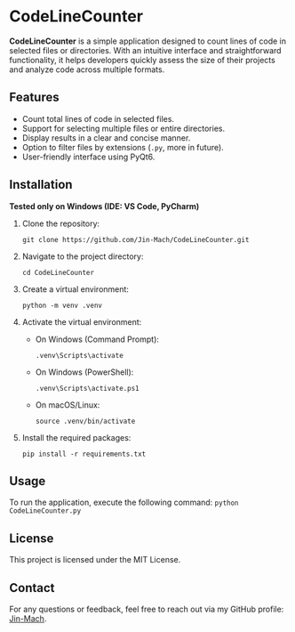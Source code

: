 # CodeLineCounter

**CodeLineCounter** is a simple application designed to count lines of code in selected files or directories.
With an intuitive interface and straightforward functionality, it helps developers quickly assess the size of their projects and analyze code across multiple formats.

## Features

- Count total lines of code in selected files.
- Support for selecting multiple files or entire directories.
- Display results in a clear and concise manner.
- Option to filter files by extensions (`.py`, more in future).
- User-friendly interface using PyQt6.

## Installation
**Tested only on Windows (IDE: VS Code, PyCharm)**
1. Clone the repository:
    ```
    git clone https://github.com/Jin-Mach/CodeLineCounter.git
    ```

2. Navigate to the project directory:
    ```
    cd CodeLineCounter
    ```

3. Create a virtual environment:
    ```
    python -m venv .venv
    ```

4. Activate the virtual environment:

   - On Windows (Command Prompt):
     ```
     .venv\Scripts\activate
     ```
   - On Windows (PowerShell):
     ```
     .venv\Scripts\activate.ps1
     ```
   - On macOS/Linux:
     ```
     source .venv/bin/activate
     ```

5. Install the required packages:
    ```
    pip install -r requirements.txt
    ```

## Usage
To run the application, execute the following command:
    ```
    python CodeLineCounter.py
    ```

## License
This project is licensed under the MIT License.

## Contact
For any questions or feedback, feel free to reach out via my GitHub profile: [Jin-Mach](https://github.com/Jin-Mach).